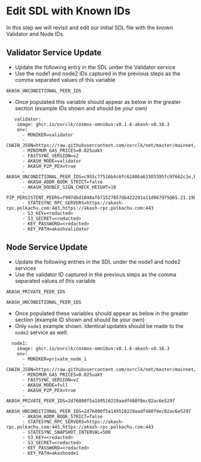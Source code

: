 # Edit SDL with Known IDs

In this step we will revisit and edit our initial SDL file with the known Validator and Node IDs.

## Validator Service Update

* Update the following entry in the SDL under the Validator service
* Use the node1 and node2 IDs captured in the previous steps as the comma separated values of this variable

`AKASH_UNCONDITIONAL_PEER_IDS`

* Once populated this variable should appear as below in the greater section (example IDs shown and should be your own)

```
   validator:
    image: ghcr.io/ovrclk/cosmos-omnibus:v0.1.6-akash-v0.16.3
    env:
      - MONIKER=validator
      - CHAIN_JSON=https://raw.githubusercontent.com/ovrclk/net/master/mainnet/meta.json
      - MINIMUM_GAS_PRICES=0.025uakt
      - FASTSYNC_VERSION=v2
      - AKASH_MODE=validator
      - AKASH_P2P_PEX=true
      - AKASH_UNCONDITIONAL_PEER_IDS=c955c77516b4c6fc62406a63303395fc97662c1e,b3035d5dfbfeb359c716bcb714ab383e6b73a5fd
      - AKASH_ADDR_BOOK_STRICT=false
      - AKASH_DOUBLE_SIGN_CHECK_HEIGHT=10
      - P2P_PERSISTENT_PEERS=f997dbd1048af671527857db422291a11d067975@65.21.198.247:26656,20180c45451739668f6e272e007818139dba31e7@88.198.62.198:2020,43544bc781b88d6785420427926d86a5332940b3@142.132.131.184:26656,ef80a9b5e100dd6a4bb0fa536322f437565aad39@38.146.3.167:26656,aa01698ec0d8bb96398e89b57ecb08bcca50fa21@65.21.199.148:26636,d2643edd1b3dce6615bc9925e20122c44d2ff763@172.106.17.158:26656,30b8008d4ea5069a8724a0aa73833493efa88e67@65.108.140.62:26656,157f7c0e1363bea36a10bfae2a9127f5c6dd2991@18.220.238.235:26656,8e8e0282408001bc9dfd8bc3696ed2a5201245b0@168.119.190.132:26656,a8da9010d07b69894765cfd27b1eca62f1cb1d55@13.214.178.23:26656,be3a538cebb28e7224db10920bb7fe32456e1aad@116.202.244.153:26656,070b3c936e2995bc269a2981702b87de05411baa@148.251.13.186:28656,eeacfa49aa225f5232d0456bd3e4111be11b516e@65.108.6.185:26656,e18d9d0c1ad94d6394913fbf902c9fc0f38b369e@34.148.214.23:26656
      - STATESYNC_RPC_SERVERS=https://akash-rpc.polkachu.com:443,https://akash-rpc.polkachu.com:443
      - S3_KEY=<redacted>
      - S3_SECRET=<redacted>
      - KEY_PASSWORD=<redacted>
      - KEY_PATH=akashvalidator
```

## Node Service Update

* Update the following entries in the SDL under the node1 and node2 services
* Use the validator ID captured in the previous steps as the comma separated values of this variable

`AKASH_PRIVATE_PEER_IDS`

`AKASH_UNCONDITIONAL_PEER_IDS`

* Once populated these variables should appear as below in the greater section (example ID shown and should be your own)
* Only `node1` example shown. Identical updates should be made to the `node2` service as well.

```
  node1:
    image: ghcr.io/ovrclk/cosmos-omnibus:v0.1.6-akash-v0.16.3
    env:
      - MONIKER=private_node_1
      - CHAIN_JSON=https://raw.githubusercontent.com/ovrclk/net/master/mainnet/meta.json
      - MINIMUM_GAS_PRICES=0.025uakt
      - FASTSYNC_VERSION=v2
      - AKASH_MODE=full
      - AKASH_P2P_PEX=true
      - AKASH_PRIVATE_PEER_IDS=2d76800f5a149510229aadf480f8ec02ac6e5297
      - AKASH_UNCONDITIONAL_PEER_IDS=2d76800f5a149510229aadf480f8ec02ac6e5297
      - AKASH_ADDR_BOOK_STRICT=false
      - STATESYNC_RPC_SERVERS=https://akash-rpc.polkachu.com:443,https://akash-rpc.polkachu.com:443
      - STATESYNC_SNAPSHOT_INTERVAL=500
      - S3_KEY=<redacted>
      - S3_SECRET=<redacted>
      - KEY_PASSWORD=<redacted>
      - KEY_PATH=akashnode1
```
